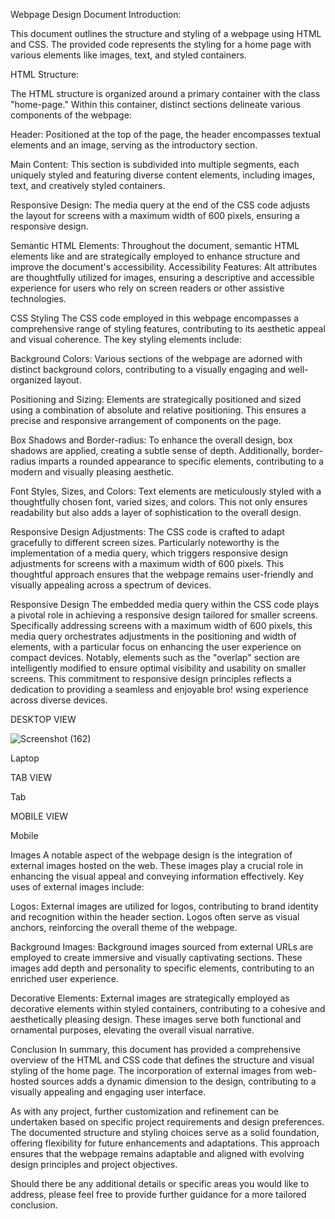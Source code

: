 Webpage Design Document Introduction:

This document outlines the structure and styling of a webpage using HTML and CSS. The provided code represents the styling for a home page with various elements like images, text, and styled containers.

HTML Structure:

The HTML structure is organized around a primary container with the class "home-page." Within this container, distinct sections delineate various components of the webpage:

Header: Positioned at the top of the page, the header encompasses textual elements and an image, serving as the introductory section.

Main Content: This section is subdivided into multiple segments, each uniquely styled and featuring diverse content elements, including images, text, and creatively styled containers.

Responsive Design: The media query at the end of the CSS code adjusts the layout for screens with a maximum width of 600 pixels, ensuring a responsive design.

Semantic HTML Elements: Throughout the document, semantic HTML elements like and are strategically employed to enhance structure and improve the document's accessibility. Accessibility Features: Alt attributes are thoughtfully utilized for images, ensuring a descriptive and accessible experience for users who rely on screen readers or other assistive technologies.

CSS Styling The CSS code employed in this webpage encompasses a comprehensive range of styling features, contributing to its aesthetic appeal and visual coherence. The key styling elements include:

Background Colors: Various sections of the webpage are adorned with distinct background colors, contributing to a visually engaging and well-organized layout.

Positioning and Sizing: Elements are strategically positioned and sized using a combination of absolute and relative positioning. This ensures a precise and responsive arrangement of components on the page.

Box Shadows and Border-radius: To enhance the overall design, box shadows are applied, creating a subtle sense of depth. Additionally, border-radius imparts a rounded appearance to specific elements, contributing to a modern and visually pleasing aesthetic.

Font Styles, Sizes, and Colors: Text elements are meticulously styled with a thoughtfully chosen font, varied sizes, and colors. This not only ensures readability but also adds a layer of sophistication to the overall design.

Responsive Design Adjustments: The CSS code is crafted to adapt gracefully to different screen sizes. Particularly noteworthy is the implementation of a media query, which triggers responsive design adjustments for screens with a maximum width of 600 pixels. This thoughtful approach ensures that the webpage remains user-friendly and visually appealing across a spectrum of devices.

Responsive Design The embedded media query within the CSS code plays a pivotal role in achieving a responsive design tailored for smaller screens. Specifically addressing screens with a maximum width of 600 pixels, this media query orchestrates adjustments in the positioning and width of elements, with a particular focus on enhancing the user experience on compact devices. Notably, elements such as the "overlap" section are intelligently modified to ensure optimal visibility and usability on smaller screens. This commitment to responsive design principles reflects a dedication to providing a seamless and enjoyable bro!
wsing experience across diverse devices.

DESKTOP VIEW




![Screenshot (162)](https://github.com/RCTS-K-Hub/Dec_Team_09/assets/112403902/af51dd60-2b77-4ebd-91f0-2a6e05d338ae)




Laptop

TAB VIEW








Tab

MOBILE VIEW

Mobile

Images A notable aspect of the webpage design is the integration of external images hosted on the web. These images play a crucial role in enhancing the visual appeal and conveying information effectively. Key uses of external images include:

Logos: External images are utilized for logos, contributing to brand identity and recognition within the header section. Logos often serve as visual anchors, reinforcing the overall theme of the webpage.

Background Images: Background images sourced from external URLs are employed to create immersive and visually captivating sections. These images add depth and personality to specific elements, contributing to an enriched user experience.

Decorative Elements: External images are strategically employed as decorative elements within styled containers, contributing to a cohesive and aesthetically pleasing design. These images serve both functional and ornamental purposes, elevating the overall visual narrative.

Conclusion In summary, this document has provided a comprehensive overview of the HTML and CSS code that defines the structure and visual styling of the home page. The incorporation of external images from web-hosted sources adds a dynamic dimension to the design, contributing to a visually appealing and engaging user interface.

As with any project, further customization and refinement can be undertaken based on specific project requirements and design preferences. The documented structure and styling choices serve as a solid foundation, offering flexibility for future enhancements and adaptations. This approach ensures that the webpage remains adaptable and aligned with evolving design principles and project objectives.

Should there be any additional details or specific areas you would like to address, please feel free to provide further guidance for a more tailored conclusion.
